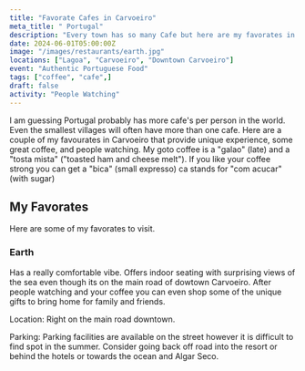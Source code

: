 ```yaml
---
title: "Favorate Cafes in Carvoeiro"
meta_title: " Portugal"
description: "Every town has so many Cafe but here are my favorates in Carvoeiro"
date: 2024-06-01T05:00:00Z
image: "/images/restaurants/earth.jpg"
locations: ["Lagoa", "Carvoeiro", "Downtown Carvoeiro"]
event: "Authentic Portuguese Food"
tags: ["coffee", "cafe",]
draft: false
activity: "People Watching"
---
```


I am guessing Portugal probably has more cafe's per person in the world.  Even the smallest villages will often have more than one cafe.  Here are a couple of my favourates in Carvoeiro that provide unique experience,  some great coffee, and people watching.  My goto coffee is a "galao" (late) and a "tosta mista" ("toasted ham and cheese melt"). If you like your coffee strong you can get a "bica" (small expresso)  ca stands for "com acucar" (with sugar)
  
## My Favorates

Here are some of my favorates to visit. 

### Earth

 Has a really comfortable vibe. Offers indoor seating with surprising views of the sea even though its on the main road of dowtown Carvoeiro.  After people watching and your coffee you can even shop some of the unique gifts to bring home for family and friends.

Location: Right on the main road downtown. 

Parking: Parking facilities are available on the street however it is difficult to find spot in the summer.  Consider going back off road into the resort or behind the hotels or towards the ocean and Algar Seco.
 